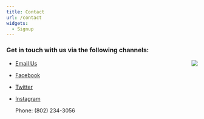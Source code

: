 ```yaml
---
title: Contact
url: /contact
widgets:
  - Signup
---
```


### Get in touch with us via the following channels:

<img src="/uploads/intersectionalism.png" style="float: right; max-width: 200px; margin-left: 20px" />

- [Email Us](mailto:uppervalleydsa@gmail.com)
- [Facebook](https://facebook.com/upper-valley-dsa)
- [Twitter](https://twitter.com/UV_DSA)
- [Instagram](https://www.instagram.com/uvdsa/)

  Phone: (802) 234-3056
